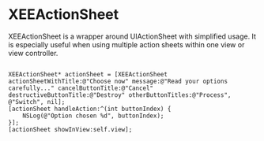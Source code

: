 XEEActionSheet
==============

XEEActionSheet is a wrapper around UIActionSheet with simplified usage. It is especially useful when using multiple action sheets within one view or view controller.


```objc

XEEActionSheet* actionSheet = [XEEActionSheet actionSheetWithTitle:@"Choose now" message:@"Read your options carefully..." cancelButtonTitle:@"Cancel" destructiveButtonTitle:@"Destroy" otherButtonTitles:@"Process", @"Switch", nil];
[actionSheet handleAction:^(int buttonIndex) {
    NSLog(@"Option chosen %d", buttonIndex);
}];
[actionSheet showInView:self.view];

```

